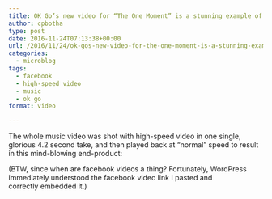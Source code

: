 ```yaml
---
title: OK Go’s new video for “The One Moment” is a stunning example of high-speed video.
author: cpbotha
type: post
date: 2016-11-24T07:13:38+00:00
url: /2016/11/24/ok-gos-new-video-for-the-one-moment-is-a-stunning-example-of-high-speed-video/
categories:
  - microblog
tags:
  - facebook
  - high-speed video
  - music
  - ok go
format: video

---
```

The whole music video was shot with high-speed video in one single, glorious 4.2 second take, and then played back at &#8220;normal&#8221; speed to result in this mind-blowing end-product:

<div class="fb-video" data-allowfullscreen="true" data-href="https://www.facebook.com/okgo/videos/10153836041340683/">
</div>

(BTW, since when are facebook videos a thing? Fortunately, WordPress immediately understood the facebook video link I pasted and correctly embedded it.)